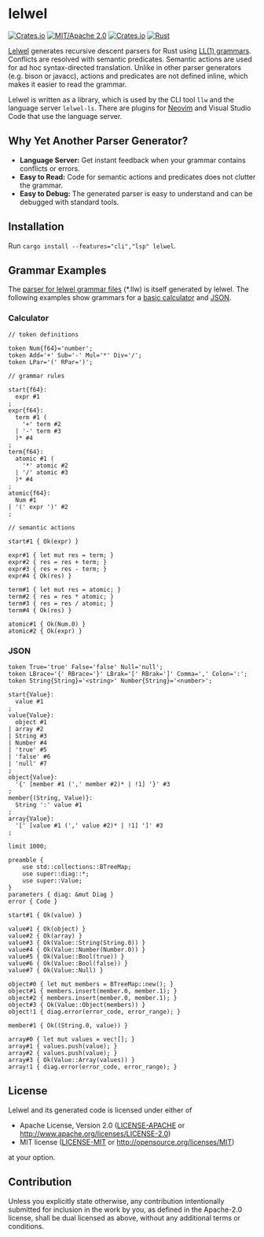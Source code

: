 # lelwel
[![Crates.io](https://img.shields.io/crates/v/lelwel)](https://crates.io/crates/lelwel)
[![MIT/Apache 2.0](https://img.shields.io/crates/l/lelwel)](./LICENSE-MIT)
[![Crates.io](https://img.shields.io/crates/d/lelwel)](https://crates.io/crates/lelwel)
[![Rust](https://img.shields.io/github/workflow/status/0x2a-42/lelwel/Tests)](https://github.com/0x2a-42/lelwel/actions)

[Lelwel](https://en.wikipedia.org/wiki/Lelwel_hartebeest) generates recursive descent parsers for Rust using [LL(1) grammars](https://en.wikipedia.org/wiki/LL_grammar).
Conflicts are resolved with semantic predicates.
Semantic actions are used for ad hoc syntax-directed translation.
Unlike in other parser generators (e.g. bison or javacc), actions and predicates are not defined inline, which makes it easier to read the grammar.

Lelwel is written as a library, which is used by the CLI tool `llw` and the language server `lelwel-ls`.
There are plugins for [Neovim](https://github.com/0x2a-42/nvim-lelwel) and Visual Studio Code that use the language server.

## Why Yet Another Parser Generator?
* **Language Server:** Get instant feedback when your grammar contains conflicts or errors.
* **Easy to Read:** Code for semantic actions and predicates does not clutter the grammar.
* **Easy to Debug:** The generated parser is easy to understand and can be debugged with standard tools.


## Installation
Run `cargo install --features="cli","lsp" lelwel`.

## Grammar Examples
The [parser for lelwel grammar files](src/frontend/lelwel.llw) (\*.llw) is itself generated by lelwel.
The following examples show grammars for a [basic calculator](examples/calc) and [JSON](examples/json).

### Calculator
```antlr
// token definitions

token Num{f64}='number';
token Add='+' Sub='-' Mul='*' Div='/';
token LPar='(' RPar=')';

// grammar rules

start{f64}:
  expr #1
;
expr{f64}:
  term #1 (
    '+' term #2
  | '-' term #3
  )* #4
;
term{f64}:
  atomic #1 (
    '*' atomic #2
  | '/' atomic #3
  )* #4
;
atomic{f64}:
  Num #1
| '(' expr ')' #2
;

// semantic actions

start#1 { Ok(expr) }

expr#1 { let mut res = term; }
expr#2 { res = res + term; }
expr#3 { res = res - term; }
expr#4 { Ok(res) }

term#1 { let mut res = atomic; }
term#2 { res = res * atomic; }
term#3 { res = res / atomic; }
term#4 { Ok(res) }

atomic#1 { Ok(Num.0) }
atomic#2 { Ok(expr) }
```

### JSON
```antlr
token True='true' False='false' Null='null';
token LBrace='{' RBrace='}' LBrak='[' RBrak=']' Comma=',' Colon=':';
token String{String}='<string>' Number{String}='<number>';

start{Value}:
  value #1
;
value{Value}:
  object #1
| array #2
| String #3
| Number #4
| 'true' #5
| 'false' #6
| 'null' #7
;
object{Value}:
  '{' [member #1 (',' member #2)* | !1] '}' #3
;
member{(String, Value)}:
  String ':' value #1
;
array{Value}:
  '[' [value #1 (',' value #2)* | !1] ']' #3
;

limit 1000;

preamble {
    use std::collections::BTreeMap;
    use super::diag::*;
    use super::Value;
}
parameters { diag: &mut Diag }
error { Code }

start#1 { Ok(value) }

value#1 { Ok(object) }
value#2 { Ok(array) }
value#3 { Ok(Value::String(String.0)) }
value#4 { Ok(Value::Number(Number.0)) }
value#5 { Ok(Value::Bool(true)) }
value#6 { Ok(Value::Bool(false)) }
value#7 { Ok(Value::Null) }

object#0 { let mut members = BTreeMap::new(); }
object#1 { members.insert(member.0, member.1); }
object#2 { members.insert(member.0, member.1); }
object#3 { Ok(Value::Object(members)) }
object!1 { diag.error(error_code, error_range); }

member#1 { Ok((String.0, value)) }

array#0 { let mut values = vec![]; }
array#1 { values.push(value); }
array#2 { values.push(value); }
array#3 { Ok(Value::Array(values)) }
array!1 { diag.error(error_code, error_range); }
```

## License

Lelwel and its generated code is licensed under either of

 * Apache License, Version 2.0
   ([LICENSE-APACHE](LICENSE-APACHE) or http://www.apache.org/licenses/LICENSE-2.0)
 * MIT license
   ([LICENSE-MIT](LICENSE-MIT) or http://opensource.org/licenses/MIT)

at your option.

## Contribution

Unless you explicitly state otherwise, any contribution intentionally submitted
for inclusion in the work by you, as defined in the Apache-2.0 license, shall be
dual licensed as above, without any additional terms or conditions.
